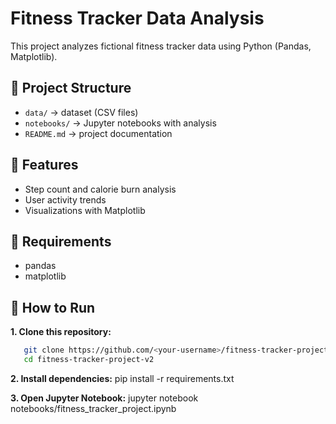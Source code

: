 # Fitness Tracker Data Analysis

This project analyzes fictional fitness tracker data using Python (Pandas, Matplotlib).

## 📂 Project Structure
- `data/` → dataset (CSV files)
- `notebooks/` → Jupyter notebooks with analysis
- `README.md` → project documentation

## 🚀 Features
- Step count and calorie burn analysis
- User activity trends
- Visualizations with Matplotlib

## 🔧 Requirements
- pandas
- matplotlib

## 🚀 How to Run
**1. Clone this repository:**
```bash
   git clone https://github.com/<your-username>/fitness-tracker-project-v2.git
   cd fitness-tracker-project-v2
```   
**2. Install dependencies:**
pip install -r requirements.txt

**3. Open Jupyter Notebook:**
jupyter notebook notebooks/fitness_tracker_project.ipynb


